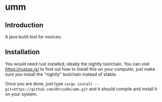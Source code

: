 # umm

## Introduction

A java build tool for novices.

## Installation

You would need rust installed, ideally the nightly toolchain. You can visit https://rustup.rs/ to find out how to install this on your computer, just make sure you install the "nightly" toolchain instead of stable.

Once you are done, just type `cargo install --git=https://github.com/DhruvDh/umm.git` and it should compile and install it on your system.
